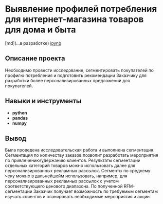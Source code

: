 # Выявление профилей потребления <br/>для интернет-магазина товаров для дома и быта

[md](...в разработке)    [ipynb](https://github.com/anpnk/Portfolio/blob/main/Profiles_Identification/prj_final_git.ipynb)

## Описание проекта

Необходимо провести исследование, сегментировать покупателей по профилю потребления и подготовить рекомендации Заказчику для разработки более персонализированных предложений для покупателей.



## Навыки и инструменты

- **python**
- **pandas**
- **numpy**

## Вывод

Была проведена исследовательская работа и выполнена сегментация. 
Сегментация по количеству заказов позволит разработать мероприятия по привлечению/удержанию клиентов.
Результаты сегментации отдельных категорий товаров можно использовать далее для персонализированных рекламных рассылок.
Сегменты по среднему чеку можно в дальнейшейм использовать, например, для персонализированных рекламных рассылок с учетом соответствующего ценового диапазона.
По полученной RFM-сегментации Заказчик получает возможность по требуемым сегментам изучать клиентов и планировать необходимые мероприятия и акции.

